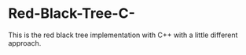 # Red-Black-Tree-C-
This is the red black tree implementation with C++ with a little different approach.
